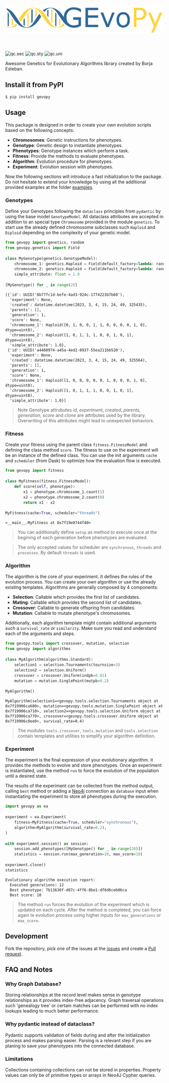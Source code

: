 <h1 align="left">
<img src="README_files/gevopy-logo2.png" width="600">
</h1><br>

![qc.sec](https://github.com/BorjaEst/gevopy/actions/workflows/qc-sec.yml/badge.svg)
![qc.sty](https://github.com/BorjaEst/gevopy/actions/workflows/qc-sty.yml/badge.svg)
![qc.uni](https://github.com/BorjaEst/gevopy/actions/workflows/qc-uni.yml/badge.svg)

Awesome Genetics for Evolutionary Algorithms library created by Borja Esteban.

## Install it from PyPI
```bash
$ pip install gevopy
```


## Usage
This package is designed in order to create your own evolution scripts based on the following concepts:
 - **Chromosomes**: Genetic instructions for phenotypes.
 - **Genotype**: Genetic design to instantiate phenotypes.
 - **Phenotypes**: Genotype instances which perform a task.
 - **Fitness**: Provide the methods to evaluate phenotypes.
 - **Algorithm**: Evolution procedure for phenotypes.
 - **Experiment**: Evolution session with phenotypes.

Now the following sections will introduce a fast initialization to the package.
Do not hesitate to extend your knowledge by using all the additional provided
examples at the folder [examples](./examples).


### Genotypes
Define your Genotypes following the `dataclass` principles from `pydantic` by
using the base model `GenotypeModel`. All dataclass attributes are accepted in 
addition to an special type `Chromosome` provided in the module `genetics`.
To start use the already defined chromosome subclasses such `Haploid` and
`Diploid` depending on the complexity of your genetic model.


```python
from gevopy import genetics, random
from gevopy.genetics import Field

class MyGenotype(genetics.GenotypeModel):
    chromosome_1: genetics.Haploid = Field(default_factory=lambda: random.haploid(12))
    chromosome_2: genetics.Haploid = Field(default_factory=lambda: random.haploid(10))
    simple_attribute: float = 1.0

[MyGenotype() for _ in range(2)]
```




    [{'id': UUID('8b77fc1d-befe-4ad3-924c-1774223b7b60'),
      'experiment': None,
      'created': datetime.datetime(2023, 3, 4, 15, 24, 49, 325435),
      'parents': [],
      'generation': 1,
      'score': None,
      'chromosome_1': Haploid([0, 1, 0, 0, 1, 1, 0, 0, 0, 0, 1, 0], dtype=uint8),
      'chromosome_2': Haploid([1, 0, 1, 1, 1, 0, 0, 1, 0, 1], dtype=uint8),
      'simple_attribute': 1.0},
     {'id': UUID('a4460974-a45a-4ed2-8937-55ea211bb520'),
      'experiment': None,
      'created': datetime.datetime(2023, 3, 4, 15, 24, 49, 325564),
      'parents': [],
      'generation': 1,
      'score': None,
      'chromosome_1': Haploid([1, 0, 0, 0, 0, 0, 1, 0, 0, 0, 1, 0], dtype=uint8),
      'chromosome_2': Haploid([1, 0, 1, 1, 1, 0, 0, 1, 0, 1], dtype=uint8),
      'simple_attribute': 1.0}]



> Note Genotype attrubutes *id*, *experiment*, *created*, *parents*,
*generation*, *score* and *clone* are attributes used by the library.
Overwriting of this attributes might lead to unexpected behaviors.

### Fitness
Create your fitness using the parent class `fitness.FitnessModel` and defining
the class method `score`. The fitness to use on the experiment will be an 
instance of the defined class. You can use the init arguments `cache` and
`scheduler` (from Dask) to optimize how the evaluation flow is executed.


```python
from gevopy import fitness

class MyFitness(fitness.FitnessModel):
    def score(self, phenotype):
        x1 = phenotype.chromosome_1.count(1)
        x2 = phenotype.chromosome_2.count(0)
        return x1 - x2

MyFitness(cache=True, scheduler="threads")
```




    <__main__.MyFitness at 0x7f19e0744f40>



> You can additionally define `setup` as method to execute once at the begining
of each generation before phenotypes are evaluated.

> The only accepted values for scheduler are `synchronous`, `threads` and `processes`.
By default `threads` is used.

### Algorithm
The algorithm is the core of your experiment. It defines the rules of the
evolution process. You can create your own algorithm or use the already
existing templates. Algorithms are generally composed by 4 components:
 - **Selection**: Callable which provides the first list of candidates.
 - **Mating**: Callable which provides the second list of candidates.
 - **Crossover**: Callable to generate offspring from candidates.
 - **Mutation**: Callable to mutate phenotype's chromosomes.

Additionally, each algorithm template might contain additional arguments such a
`survival_rate` or `similarity`. Make sure you read and understand each of the 
arguments and steps.


```python
from gevopy.tools import crossover, mutation, selection
from gevopy import algorithms

class MyAlgorithm(algorithms.Standard):
    selection1 = selection.Tournaments(tournsize=3)
    selection2 = selection.Uniform()
    crossover = crossover.Uniform(indpb=0.01)
    mutation = mutation.SinglePoint(mutpb=0.2)

MyAlgorithm()
```




    MyAlgorithm(selection1=<gevopy.tools.selection.Tournaments object at 0x7f19906ca680>, mutation=<gevopy.tools.mutation.SinglePoint object at 0x7f19906ca710>, selection2=<gevopy.tools.selection.Uniform object at 0x7f19906ca770>, crossover=<gevopy.tools.crossover.Uniform object at 0x7f19906c8ee0>, survival_rate=0.4)



> The modules `tools.crossover`, `tools.mutation` and `tools.selection` contain
templates and utilities to simplify your algorithm definition.

### Experiment
The experiment is the final expression of your evolutionary algorithm.
it provides the methods to evolve and store phenotypes. Once an experiment
is instantiated, use the method `run` to force the evolution of the population
until a desired state.

The results of the experiment can be collected from the method output, calling
`best` method or adding a [Neo4j]() connection as `database` input when
instantiating the experiment to store all phenotypes during the execution.


```python
import gevopy as ea

experiment = ea.Experiment(
    fitness=MyFitness(cache=True, scheduler="synchronous"),
    algorithm=MyAlgorithm(survival_rate=0.2),
)

with experiment.session() as session:
    session.add_phenotypes([MyGenotype() for _ in range(20)])
    statistics = session.run(max_generation=20, max_score=10)

experiment.close()
statistics
```




    Evolutionary algorithm execution report:
      Executed generations: 12
      Best phenotype: 7b13630f-d07c-4ff6-8be1-df6d6ceb06ca
      Best score: 10



>The method `run` forces the evolution of the experiment which is updated on
each cycle. After the method is completed, you can force again te evolution
process using higher inputs for `max_generations` or `max_score`.

## Development
Fork the repository, pick one of the issues at the [issues](https://github.com/BorjaEst/gevopy/issues)
and create a [Pull request](https://github.com/BorjaEst/gevopy/pulls).


## FAQ and Notes

### Why Graph Database?
Storing relationships at the record level makes sense in genotype 
relationships as it provides index-free adjacency.
Graph traversal operations such 'genealogy tree' or certain matches can
be performed with no index lookups leading to much better performance.

### Why pydantic instead of dataclass?
Pydantic supports validation of fields during and after the
initialization process and makes parsing easier. 
Parsing is a relevant step if you are planing to save your
phenotypes into the connected database.

### Limitations
Collections containing collections can not be stored in properties.
Property values can only be of primitive types or arrays in Neo4J Cypher queries.
